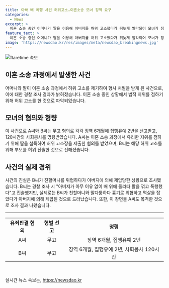 ```yaml
---
title: 아빠 배 폭행 사건 허위고소…이혼소송 모녀 징역 요구
categories:
  - News
excerpt: >
  이혼 소송 중인 어머니가 딸을 이용해 아버지를 허위 고소했다가 뒤늦게 발각되어 모녀가 징역형을 선고받았다. 경찰 조사 결과 딸이 할머니를 위협하다가 아버지에게 제압당한 것으로 밝혀졌으며, 고소 내용은 거짓이었음이 확인됐다. 청주지법은 어머니에게 6개월의 징역과 집행유예 2년, 딸에게도 6개월의 징역과 집행유예 2년 및 사회봉사 120시간을 명령했다. 이는 이혼 소송에서 유리한 입장을 얻기 위해 가족 간의 갈등을 악용한 사건으로, 논란이 일었다.
feature_text: >
  이혼 소송 중인 어머니가 딸을 이용해 아버지를 허위 고소했다가 뒤늦게 발각되어 모녀가 징역형을 선고받았다. 경찰 조사 결과 딸이 할머니를 위협하다가 아버지에게 제압당한 것으로 밝혀졌으며, 고소 내용은 거짓이었음이 확인됐다. 청주지법은 어머니에게 6개월의 징역과 집행유예 2년, 딸에게도 6개월의 징역과 집행유예 2년 및 사회봉사 120시간을 명령했다. 이는 이혼 소송에서 유리한 입장을 얻기 위해 가족 간의 갈등을 악용한 사건으로, 논란이 일었다.
image: 'https://newsdao.kr/res/images/meta/newsdao_breakingnews.jpg'
---
```


<p><img src="https://newsdao.kr/res/images/meta/newsdao_breakingnews.jpg" alt="flaretime 속보" /></p>

<h2 data-ke-size="size26">이혼 소송 과정에서 발생한 사건</h2>

<p data-ke-size="size16">어머니와 딸이 이혼 소송 과정에서 허위 고소를 제기하여 형사 처벌을 받게 된 사건으로, 이에 대한 경찰 조사 결과가 밝혀졌습니다. 이혼 소송 중인 상황에서 법적 지위를 점하기 위해 허위 고소를 한 것으로 파악되었습니다.</p>

<h2 data-ke-size="size26">모녀의 혐의와 형량</h2>

<p data-ke-size="size16">이 사건으로 A씨와 B씨는 무고 혐의로 각각 징역 6개월에 집행유예 2년을 선고받고, 120시간의 사회봉사를 명령받았습니다. A씨는 이혼 소송 과정에서 유리한 지위를 점하기 위해 딸을 설득하여 허위 고소장을 제출한 혐의를 받았으며, B씨는 해당 허위 고소를 위해 부모를 허위 진술한 것으로 전해졌습니다.</p>

<h2 data-ke-size="size26">사건의 실제 경위</h2>

<p data-ke-size="size16">사건의 진실은 B씨가 친할머니를 위협하다가 아버지에 의해 제압당한 상황으로 조사됐습니다. B씨는 경찰 조사 시 "아버지가 아무 이유 없이 배 위에 올라타 팔을 꺾고 폭행했다"고 진술했지만, 실제로는 B씨가 친할머니와 말다툼하다 흉기로 위협하고 멱살을 잡았다가 아버지에 의해 제압된 것으로 드러났습니다. 또한, 이 장면을 A씨도 목격한 것으로 조사 결과 나왔습니다.</p>

<hr>

<table>
  <tr>
    <td style="text-align: center; height: 17px;"><b>유죄판결 혐의</b></td>
    <td style="text-align: center; height: 17px;"><b>형벌 선고</b></td>
    <td style="text-align: center; height: 17px;"><b>명령</b></td>
  </tr>
  <tr>
    <td style="text-align: center; height: 17px;">A씨</td>
    <td style="text-align: center; height: 17px;">무고</td>
    <td style="text-align: center; height: 17px;">징역 6개월, 집행유예 2년</td>
  </tr>
  <tr>
    <td style="text-align: center; height: 17px;">B씨</td>
    <td style="text-align: center; height: 17px;">무고</td>
    <td style="text-align: center; height: 17px;">징역 6개월, 집행유예 2년, 사회봉사 120시간</td>
  </tr>
</table>

<p data-ke-size="size16">&nbsp;</p>
실시간 뉴스 속보는, <a href="https://newsdao.kr" rel="dofollow">https://newsdao.kr</a>


